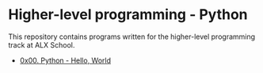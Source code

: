 # Higher-level programming - Python

This repository contains programs written for the higher-level programming
track at ALX School.


* [0x00. Python - Hello, World](./0x00-python-hello_world)


